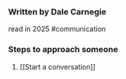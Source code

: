 ### Written by Dale Carnegie
read in 2025
#communication

### Steps to approach someone
1. [[Start a conversation]]
